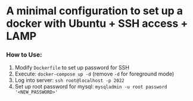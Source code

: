# A minimal configuration to set up a docker with Ubuntu + SSH access + LAMP
### How to Use:
1. Modify `Dockerfile` to set up password for SSH
1. Execute: `docker-compose up -d` (remove `-d` for foreground mode)
2. Log into server: `ssh root@localhost -p 2022`
2. Set up root password for mysql: `mysqladmin -u root password '<NEW_PASSWORD>'`
